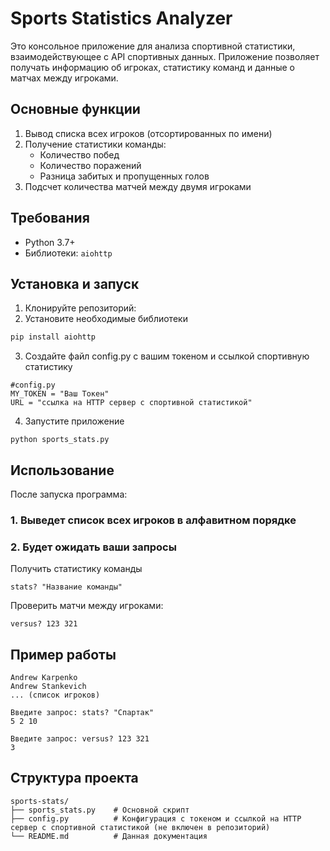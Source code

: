 # Sports Statistics Analyzer

Это консольное приложение для анализа спортивной статистики, взаимодействующее с API спортивных данных. Приложение позволяет получать информацию об игроках, статистику команд и данные о матчах между игроками.

## Основные функции

1. Вывод списка всех игроков (отсортированных по имени)
2. Получение статистики команды:
   - Количество побед
   - Количество поражений
   - Разница забитых и пропущенных голов
3. Подсчет количества матчей между двумя игроками

## Требования

- Python 3.7+
- Библиотеки: `aiohttp`

## Установка и запуск

1. Клонируйте репозиторий:
2. Установите необходимые библиотеки
```bash
pip install aiohttp
```
3. Создайте файл config.py c вашим токеном и ссылкой спортивную статистику
```
#config.py
MY_TOKEN = "Ваш Токен"
URL = "ссылка на HTTP сервер с спортивной статистикой"
```
4. Запустите приложение
```
python sports_stats.py
```

## Использование

После запуска программа:
### 1. Выведет список всех игроков в алфавитном порядке
### 2. Будет ожидать ваши запросы
   Получить статистику команды
   ```
   stats? "Название команды"
   ```
   Проверить матчи между игроками:
   ```
   versus? 123 321
   ```
## Пример работы
```
Andrew Karpenko
Andrew Stankevich
... (список игроков)

Введите запрос: stats? "Спартак"
5 2 10

Введите запрос: versus? 123 321
3
```

## Структура проекта
```
sports-stats/
├── sports_stats.py    # Основной скрипт
├── config.py          # Конфигурация с токеном и ссылкой на HTTP сервер с спортивной статистикой (не включен в репозиторий)
└── README.md          # Данная документация
```
